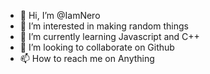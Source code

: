 - 👋 Hi, I’m @IamNero
- 👀 I’m interested in making random things
- 🌱 I’m currently learning Javascript and C++
- 💞️ I’m looking to collaborate on Github
- 📫 How to reach me on Anything

<!---
IamNero/IamNero is a ✨ special ✨ repository because its `README.md` (this file) appears on your GitHub profile.
You can click the Preview link to take a look at your changes.
--->
